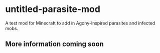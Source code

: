 # untitled-parasite-mod
A test mod for Minecraft to add in Agony-inspired parasites and infected mobs.
## More information coming soon
